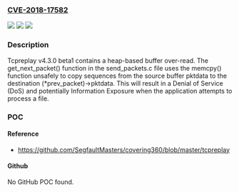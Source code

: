 ### [CVE-2018-17582](https://cve.mitre.org/cgi-bin/cvename.cgi?name=CVE-2018-17582)
![](https://img.shields.io/static/v1?label=Product&message=n%2Fa&color=blue)
![](https://img.shields.io/static/v1?label=Version&message=n%2Fa&color=blue)
![](https://img.shields.io/static/v1?label=Vulnerability&message=n%2Fa&color=brighgreen)

### Description

Tcpreplay v4.3.0 beta1 contains a heap-based buffer over-read. The get_next_packet() function in the send_packets.c file uses the memcpy() function unsafely to copy sequences from the source buffer pktdata to the destination (*prev_packet)->pktdata. This will result in a Denial of Service (DoS) and potentially Information Exposure when the application attempts to process a file.

### POC

#### Reference
- https://github.com/SegfaultMasters/covering360/blob/master/tcpreplay

#### Github
No GitHub POC found.

